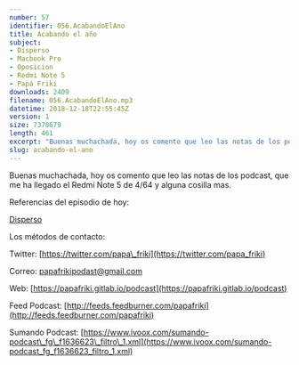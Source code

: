 ```yaml
---
number: 57
identifier: 056.AcabandoElAno
title: Acabando el año
subject:
- Disperso
- Macbook Pro
- Oposicion
- Redmi Note 5
- Papá Friki
downloads: 2409
filename: 056.AcabandoElAno.mp3
datetime: 2018-12-18T22:55:45Z
version: 1
size: 7378679
length: 461
excerpt: "Buenas muchachada, hoy os comento que leo las notas de los podcast, que me ha llegado el Redmi Note 5 de 4/64 y alguna cosilla mas.\n\nReferencias del episodio de hoy:  \n\n[Disperso](https://www.ivoox.com/p_sq_f1305139_1.html)  \n\nLos métodos de contacto:  \n\nTwitter: [https://twitter.com/papa\\_friki](https://twitter.com/papa_friki)\n\nCorreo: [papafrikipodast@gmail.com](https://archive.org/details/papafrikipodast@gmail.com)\n\nWeb: [https://papafriki.gitlab.io/podcast](https://papafriki.gitlab.io/podcast)\n\nFeed Podcast: [http://feeds.feedburner.com/papafriki](http://feeds.feedburner.com/papafriki)\n\nSumando Podcast: [https://www.ivoox.com/sumando-podcast\\_fg\\_f1636623\\_filtro\\_1.xml](https://www.ivoox.com/sumando-podcast_fg_f1636623_filtro_1.xml)"
slug: acabando-el-ano
---
```

Buenas muchachada, hoy os comento que leo las notas de los podcast, que me ha llegado el Redmi Note 5 de 4/64 y alguna cosilla mas.

Referencias del episodio de hoy:

[Disperso](https://www.ivoox.com/p_sq_f1305139_1.html)

Los métodos de contacto:

Twitter: [https://twitter.com/papa\_friki](https://twitter.com/papa_friki)

Correo: [papafrikipodast@gmail.com](https://archive.org/details/papafrikipodast@gmail.com)

Web: [https://papafriki.gitlab.io/podcast](https://papafriki.gitlab.io/podcast)

Feed Podcast: [http://feeds.feedburner.com/papafriki](http://feeds.feedburner.com/papafriki)

Sumando Podcast: [https://www.ivoox.com/sumando-podcast\_fg\_f1636623\_filtro\_1.xml](https://www.ivoox.com/sumando-podcast_fg_f1636623_filtro_1.xml)